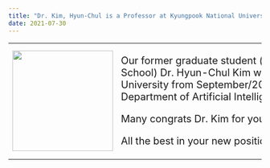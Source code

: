 ```yaml
---
title: "Dr. Kim, Hyun-Chul is a Professor at Kyungpook National University!"
date: 2021-07-30
---
```


<table> 
    <tr>
        <td>
            <div style='width:200px'> 
                <center> <img src='https://bspl.korea.ac.kr/image/bspl/DrKimHC_circle.png' width=200> </center>
        </td>
        <td>
            <div style='width:700px'> 
<p style='font-size: 20px'> Our former graduate student (currently, post-doc at Harvard Medical School) Dr. Hyun-Chul Kim will be moved to Kyungpook National University from September/2021 to become an Assistant Professor at the Department of Artificial Intelligence! </p> 

<p style='font-size: 20px'> Many congrats Dr. Kim for your achievement! </p>

<p style='font-size: 20px'> All the best in your new position and keep up the great work! </p> </div>
        </td>
    </tr>
</table>
